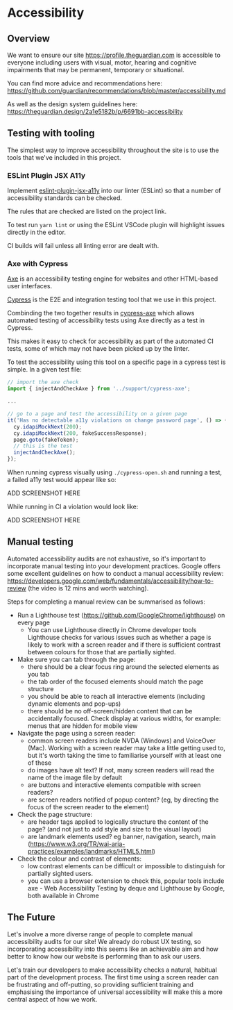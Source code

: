 # Accessibility

## Overview
We want to ensure our site https://profile.theguardian.com is accessible to everyone including users with visual, motor, hearing and cognitive
impairments that may be permanent, temporary or situational.

You can find more advice and recommendations here: https://github.com/guardian/recommendations/blob/master/accessibility.md

As well as the design system guidelines here: https://theguardian.design/2a1e5182b/p/6691bb-accessibility

## Testing with tooling

The simplest way to improve accessibility throughout the site is to use the tools that we've included in this project.

### ESLint Plugin JSX A11y

Implement [eslint-plugin-jsx-a11y](https://www.npmjs.com/package/eslint-plugin-jsx-a11y) into our linter (ESLint) so that a number of accessibility standards can be checked.

The rules that are checked are listed on the project link.

To test run `yarn lint` or using the ESLint VSCode plugin will highlight issues directly in the editor.

CI builds will fail unless all linting error are dealt with.

### Axe with Cypress

[Axe](https://github.com/dequelabs/axe-core) is an accessibility testing engine for websites and other HTML-based user interfaces.

[Cypress](https://www.cypress.io/) is the E2E and integration testing tool that we use in this project.

Combinding the two together results in [cypress-axe](https://github.com/component-driven/cypress-axe) which allows automated testing of accessibility tests using Axe directly as a test in Cypress.

This makes it easy to check for accessibility as part of the automated CI tests, some of which may not have been picked up by the linter.

To test the accessibility using this tool on a specific page in a cypress test is simple. In a given test file:

```js
// import the axe check
import { injectAndCheckAxe } from '../support/cypress-axe';

...

// go to a page and test the accessibility on a given page
it('Has no detectable a11y violations on change password page', () => {
  cy.idapiMockNext(200);
  cy.idapiMockNext(200, fakeSuccessResponse);
  page.goto(fakeToken);
  // this is the test
  injectAndCheckAxe();
});

```

When running cypress visually using `./cypress-open.sh` and running a test, a failed a11y test would appear like so:

ADD SCREENSHOT HERE

While running in CI a violation would look like:

ADD SCREENSHOT HERE

## Manual testing

Automated accessibility audits are not exhaustive, so it's important to incorporate manual testing into your
development practices. Google offers some excellent guidelines on how to conduct a manual accessibility review:
https://developers.google.com/web/fundamentals/accessibility/how-to-review (the video is 12 mins and worth watching).

Steps for completing a manual review can be summarised as follows:

- Run a Lighthouse test (https://github.com/GoogleChrome/lighthouse) on every page
    - You can use Lighthouse directly in Chrome developer tools Lighthouse checks for various issues such as whether a page is likely to work with a screen reader and if there is sufficient contrast between colours for those that are partially sighted.
- Make sure you can tab through the page:
    - there should be a clear focus ring around the selected elements as you tab
    - the tab order of the focused elements should match the page structure
    - you should be able to reach all interactive elements (including dynamic elements and pop-ups)
    - there should be no off-screen/hidden content that can be accidentally focused. Check display at various widths, for
    example: menus that are hidden for mobile view
- Navigate the page using a screen reader:
    - common screen readers include NVDA (Windows) and VoiceOver (Mac). Working with a screen reader may take
    a little getting used to, but it's worth taking the time to familiarise yourself with at least one of these
    - do images have alt text? If not, many screen readers will read the name of the image file by default
    - are buttons and interactive elements compatible with screen readers?
    - are screen readers notified of popup content? (eg, by directing the focus of the screen reader to the element)
- Check the page structure:
    - are header tags applied to logically structure the content of the page? (and not just to add style and size to the 
    visual layout)
    - are landmark elements used? eg banner, navigation, search, main 
    (https://www.w3.org/TR/wai-aria-practices/examples/landmarks/HTML5.html)
- Check the colour and contrast of elements:
    - low contrast elements can be difficult or impossible to distinguish for partially sighted users.
    - you can use a browser extension to check this, popular tools include axe - Web Accessibility Testing by deque and
    Lighthouse by Google, both available in Chrome

## The Future

Let's involve a more diverse range of people to complete manual accessibility audits for our site! We already do robust UX testing, so incorporating accessibility into this seems like an achievable aim and how better to know how our website is performing than to ask our users.

Let's train our developers to make accessibility checks a natural, habitual part of the development process. The first time using a screen reader can be frustrating and off-putting, so providing sufficient training and emphasising the importance of universal accessibility will make this a more central aspect of how we work.

